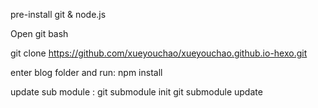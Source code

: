 pre-install git & node.js

Open git bash

git clone https://github.com/xueyouchao/xueyouchao.github.io-hexo.git

enter blog folder and run:
 npm install

update sub module :
 git submodule init
 git submodule update